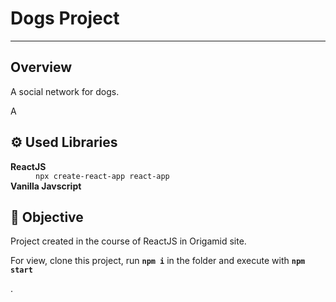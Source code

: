 <h1><b>Dogs Project</b></h1>
<hr>
<h2>Overview</h2>
<p>A social network for dogs.</p>
<p>A 
<h2>⚙️ Used Libraries</h2>
<dl>
  <dt><b>ReactJS</b></dt>
    <dd>
      <code>npx create-react-app react-app</code>
    </dd>
  <dt><b>Vanilla Javscript</b></dt>
</dl>
<h2>🎯 Objective</h2>
<p>Project created in the course of ReactJS in Origamid site.</p>
<p>For view, clone this project, run <code><b>npm i</b></code> in the folder and execute with <code><b>npm start</b></code></p>.
